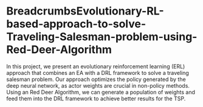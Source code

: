 # BreadcrumbsEvolutionary-RL-based-approach-to-solve-Traveling-Salesman-problem-using-Red-Deer-Algorithm

In this project, we present an evolutionary reinforcement learning (ERL) approach that combines an EA with a DRL framework to solve a traveling salesman problem. Our approach optimizes the policy generated by the deep neural network, as actor weights are crucial in non-policy methods. Using an Red Deer Algorithm, we can generate a population of weights and feed them into the DRL framework to achieve better results for the TSP. 
